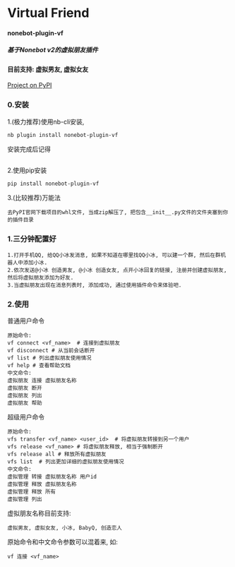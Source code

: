 # Virtual Friend
#### nonebot-plugin-vf 
##### 基于Nonebot v2的虚拟朋友插件

#### 目前支持: 虚拟男友, 虚拟女友

[Project on PyPI](https://pypi.org/project/nonebot-plugin-vf/)

### 0.安装
1.(极力推荐)使用nb-cli安装,
```
nb plugin install nonebot-plugin-vf
```
安装完成后记得
```

```
2.使用pip安装
```
pip install nonebot-plugin-vf
```
3.(比较推荐)万能法
```
去PyPI官网下载项目的whl文件, 当成zip解压了, 把包含__init__.py文件的文件夹塞到你的插件目录
```

### 1.三分钟配置好
```
1.打开手机QQ, 给QQ小冰发消息, 如果不知道在哪里找QQ小冰, 可以建一个群, 然后在群机器人中添加小冰.
2.依次发送@小冰 创造男友, @小冰 创造女友, 点开小冰回复的链接, 注册并创建虚拟朋友, 然后将虚拟朋友添加为好友.
3.当虚拟朋友出现在消息列表时, 添加成功, 通过使用插件命令来体验吧.
```
### 2.使用

普通用户命令
```
原始命令:
vf connect <vf_name>  # 连接到虚拟朋友
vf disconnect # 从当前会话断开
vf list # 列出虚拟朋友使用情况
vf help # 查看帮助文档
中文命令:
虚拟朋友 连接 虚拟朋友名称
虚拟朋友 断开
虚拟朋友 列出
虚拟朋友 帮助
```
超级用户命令
```
原始命令:
vfs transfer <vf_name> <user_id>  # 将虚拟朋友转接到另一个用户
vfs release <vf_name> # 将虚拟朋友释放, 相当于强制断开
vfs release all # 释放所有虚拟朋友
vfs list  # 列出更加详细的虚拟朋友使用情况
中文命令:
虚拟管理 转接 虚拟朋友名称 用户id
虚拟管理 释放 虚拟朋友名称
虚拟管理 释放 所有
虚拟管理 列出
```


虚拟朋友名称目前支持:
```
虚拟男友, 虚拟女友, 小冰, BabyQ, 创造恋人
```
原始命令和中文命令参数可以混着来, 如:
```
vf 连接 <vf_name>
```
